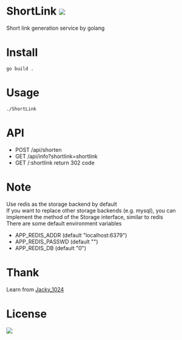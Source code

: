 # ShortLink ![](https://img.shields.io/badge/language-golang-blue)  
Short link generation service by golang
# Install
`go build .`  
# Usage
`./ShortLink`  
# API
  - POST /api/shorten  
  - GET /api/info?shortlink=shortlink  
  - GET /:shortlink return 302 code  
# Note  
  Use redis as the storage backend by default  
  If you want to replace other storage backends (e.g. mysql), you can implement the method of the Storage interface, similar to redis  
  There are some default environment variables  
  - APP_REDIS_ADDR (default "localhost:6379")
  - APP_REDIS_PASSWD (default "")
  - APP_REDIS_DB (default "0")
# Thank
Learn from [Jacky_1024](https://www.imooc.com/learn/1150)
# License
![](https://img.shields.io/badge/License-MIT-blue.svg)

